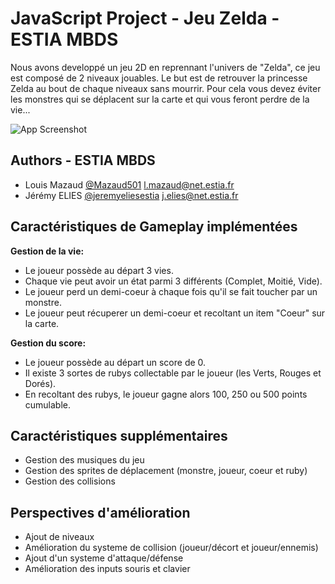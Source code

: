 # JavaScript Project - Jeu Zelda - ESTIA MBDS

Nous avons developpé un jeu 2D en reprennant l'univers de "Zelda", ce jeu est composé de 2 niveaux jouables. 
Le but est de retrouver la princesse Zelda au bout de chaque niveaux sans mourrir. Pour cela vous devez éviter les monstres qui se déplacent sur la carte et qui vous feront perdre de la vie...

![App Screenshot](https://upload.wikimedia.org/wikipedia/commons/2/2a/Zelda_Logo.svg)


## Authors - ESTIA MBDS

- Louis Mazaud [@Mazaud501](https://www.github.com/Mazaud501) l.mazaud@net.estia.fr
- Jérémy ELIES [@jeremyeliesestia](https://www.github.com/jeremyeliesestia) j.elies@net.estia.fr

## Caractéristiques de Gameplay implémentées

**Gestion de la vie:** 
 - Le joueur possède au départ 3 vies.
 - Chaque vie peut avoir un état parmi 3 différents (Complet, Moitié, Vide).
 - Le joueur perd un demi-coeur à chaque fois qu'il se fait toucher par un monstre.
 - Le joueur peut récuperer un demi-coeur et recoltant un item "Coeur" sur la carte.

 **Gestion du score:** 
 - Le joueur possède au départ un score de 0.
 - Il existe 3 sortes de rubys collectable par le joueur (les Verts, Rouges et Dorés).
 - En recoltant des rubys, le joueur gagne alors 100, 250 ou 500 points cumulable.

## Caractéristiques supplémentaires

- Gestion des musiques du jeu
- Gestion des sprites de déplacement (monstre, joueur, coeur et ruby)
- Gestion des collisions

## Perspectives d'amélioration
- Ajout de niveaux
- Amélioration du systeme de collision (joueur/décort et joueur/ennemis)
- Ajout d'un systeme d'attaque/défense
- Amélioration des inputs souris et clavier 

